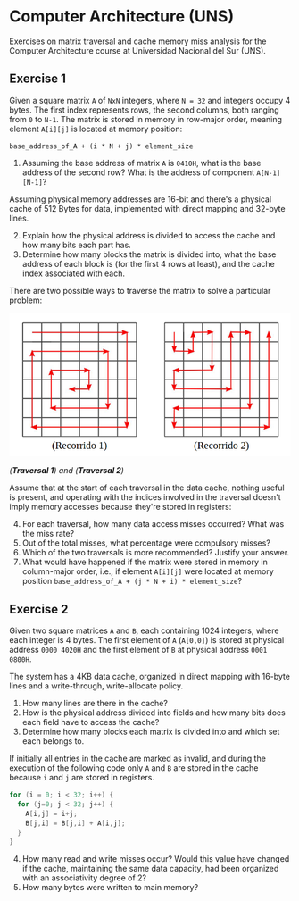 # Computer Architecture (UNS)
Exercises on matrix traversal and cache memory miss analysis for the Computer Architecture course at Universidad Nacional del Sur (UNS).

## Exercise 1

Given a square matrix `A` of `NxN` integers, where `N = 32` and integers occupy 4 bytes. The first index represents rows, the second columns, both ranging from `0` to `N-1`. The matrix is stored in memory in row-major order, meaning element `A[i][j]` is located at memory position:
```
base_address_of_A + (i * N + j) * element_size
```

1. Assuming the base address of matrix `A` is `0410H`, what is the base address of the second row? What is the address of component `A[N-1][N-1]`?

Assuming physical memory addresses are 16-bit and there's a physical cache of 512 Bytes for data, implemented with direct mapping and 32-byte lines.

2. Explain how the physical address is divided to access the cache and how many bits each part has.
3. Determine how many blocks the matrix is divided into, what the base address of each block is (for the first 4 rows at least), and the cache index associated with each.

There are two possible ways to traverse the matrix to solve a particular problem:

![](https://github.com/lagosmanuel/cache-ejercicios/blob/main/screenshots/screenshot1.png)

_(**Traversal 1**) and (**Traversal 2**)_

Assume that at the start of each traversal in the data cache, nothing useful is present, and operating with the indices involved in the traversal doesn't imply memory accesses because they're stored in registers:

4. For each traversal, how many data access misses occurred? What was the miss rate?
5. Out of the total misses, what percentage were compulsory misses?
6. Which of the two traversals is more recommended? Justify your answer.
7. What would have happened if the matrix were stored in memory in column-major order, i.e., if element `A[i][j]` were located at memory position `base_address_of_A + (j * N + i) * element_size`?

## Exercise 2

Given two square matrices `A` and `B`, each containing 1024 integers, where each integer is 4 bytes. The first element of `A` (`A[0,0]`) is stored at physical address `0000 4020H` and the first element of `B` at physical address `0001 0800H`.

The system has a 4KB data cache, organized in direct mapping with 16-byte lines and a write-through, write-allocate policy.

1. How many lines are there in the cache?
2. How is the physical address divided into fields and how many bits does each field have to access the cache?
3. Determine how many blocks each matrix is divided into and which set each belongs to.

If initially all entries in the cache are marked as invalid, and during the execution of the following code only `A` and `B` are stored in the cache because `i` and `j` are stored in registers.

```java
for (i = 0; i < 32; i++) {
  for (j=0; j < 32; j++) {
    A[i,j] = i+j;
    B[j,i] = B[j,i] + A[i,j];
  }
}
```

4. How many read and write misses occur? Would this value have changed if the cache, maintaining the same data capacity, had been organized with an associativity degree of 2?
5. How many bytes were written to main memory?
